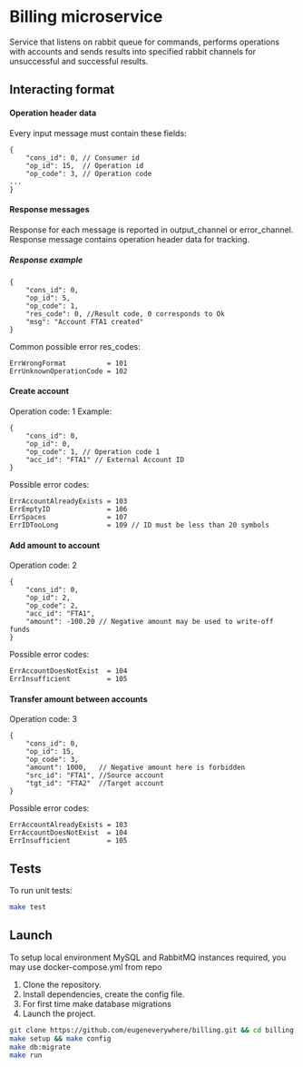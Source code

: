 # Billing microservice

Service that listens on rabbit queue for commands, performs operations with accounts and sends results 
into specified rabbit channels for unsuccessful and successful results.

## Interacting format

#### Operation header data

Every input message must contain these fields:

```
{
	"cons_id": 0, // Consumer id
	"op_id": 15,  // Operation id
	"op_code": 3, // Operation code
...
}
```

#### Response messages

Response for each message is reported in output_channel or error_channel.
Response message contains operation header data for tracking.

##### Response example
```
{
	"cons_id": 0,
	"op_id": 5,
	"op_code": 1,
	"res_code": 0, //Result code, 0 corresponds to Ok
	"msg": "Account FTA1 created"
}
```
Common possible error res_codes:

	ErrWrongFormat          = 101
	ErrUnknownOperationCode = 102

#### Create account

Operation code: 1
Example:
```
{
	"cons_id": 0,
	"op_id": 0,
	"op_code": 1, // Operation code 1
	"acc_id": "FTA1" // External Account ID
}
```
Possible error codes:

	ErrAccountAlreadyExists = 103
	ErrEmptyID              = 106
	ErrSpaces               = 107
	ErrIDTooLong            = 109 // ID must be less than 20 symbols

#### Add amount to account

Operation code: 2
```
{
	"cons_id": 0,
	"op_id": 2,
	"op_code": 2,
	"acc_id": "FTA1",
	"amount": -100.20 // Negative amount may be used to write-off funds
}
```

Possible error codes:

	ErrAccountDoesNotExist  = 104
	ErrInsufficient         = 105

#### Transfer amount between accounts

Operation code: 3
```
{
	"cons_id": 0,
	"op_id": 15,
	"op_code": 3,
	"amount": 1000,   // Negative amount here is forbidden
	"src_id": "FTA1", //Source account
	"tgt_id": "FTA2"  //Target account
}
```

Possible error codes:

	ErrAccountAlreadyExists = 103
	ErrAccountDoesNotExist  = 104
	ErrInsufficient         = 105

## Tests
To run unit tests:
```bash
make test
```

## Launch
To setup local environment MySQL and RabbitMQ instances required, 
you may use docker-compose.yml from repo

1. Clone the repository.
2. Install dependencies, create the config file.
3. For first time make database migrations
4. Launch the project.

```bash
git clone https://github.com/eugeneverywhere/billing.git && cd billing
make setup && make config
make db:migrate
make run
```